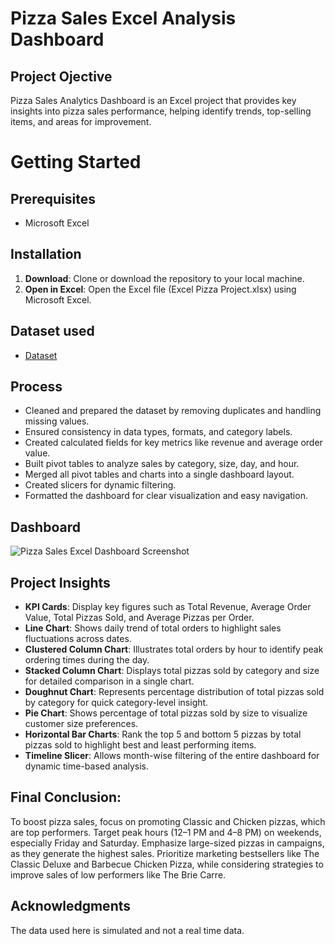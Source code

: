 # Pizza Sales Excel Analysis Dashboard
## Project Ojective
Pizza Sales Analytics Dashboard is an Excel project that provides key insights into pizza sales performance, helping identify trends, top-selling items, and areas for improvement.

# Getting Started
## Prerequisites
- Microsoft Excel

## Installation
1. **Download**: Clone or download the repository to your local machine.
2. **Open in Excel**: Open the Excel file (Excel Pizza Project.xlsx) using Microsoft Excel.

## Dataset used
- <a href="https://github.com/bhanuprakashsontyana/Pizza-Sales-Excel-Analysis-Dashboard/blob/main/drive-download-20250310T124817Z-001.zip">Dataset</a>

## Process
- Cleaned and prepared the dataset by removing duplicates and handling missing values.
- Ensured consistency in data types, formats, and category labels.
- Created calculated fields for key metrics like revenue and average order value.
- Built pivot tables to analyze sales by category, size, day, and hour.
- Merged all pivot tables and charts into a single dashboard layout.
- Created slicers for dynamic filtering.
- Formatted the dashboard for clear visualization and easy navigation.

## Dashboard
![Pizza Sales Excel Dashboard Screenshot ](https://github.com/user-attachments/assets/e139d83f-898d-4453-91ce-b56300e8c09e)

## Project Insights
- **KPI Cards**: Display key figures such as Total Revenue, Average Order Value, Total Pizzas Sold, and Average Pizzas per Order.
- **Line Chart**: Shows daily trend of total orders to highlight sales fluctuations across dates.
- **Clustered Column Chart**: Illustrates total orders by hour to identify peak ordering times during the day.
- **Stacked Column Chart**: Displays total pizzas sold by category and size for detailed comparison in a single chart.
- **Doughnut Chart**: Represents percentage distribution of total pizzas sold by category for quick category-level insight.
- **Pie Chart**: Shows percentage of total pizzas sold by size to visualize customer size preferences.
- **Horizontal Bar Charts**: Rank the top 5 and bottom 5 pizzas by total pizzas sold to highlight best and least performing items.
- **Timeline Slicer**: Allows month-wise filtering of the entire dashboard for dynamic time-based analysis.

## Final Conclusion:
To boost pizza sales, focus on promoting Classic and Chicken pizzas, which are top performers. Target peak hours (12–1 PM and 4–8 PM) on weekends, especially Friday and Saturday. Emphasize large-sized pizzas in campaigns, as they generate the highest sales. Prioritize marketing bestsellers like The Classic Deluxe and Barbecue Chicken Pizza, while considering strategies to improve sales of low performers like The Brie Carre.

## Acknowledgments
The data used here is simulated and not a real time data.
